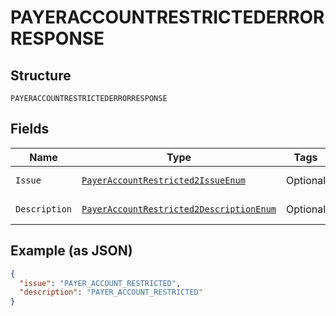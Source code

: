 
# PAYERACCOUNTRESTRICTEDERRORRESPONSE

## Structure

`PAYERACCOUNTRESTRICTEDERRORRESPONSE`

## Fields

| Name | Type | Tags | Description | Getter | Setter |
|  --- | --- | --- | --- | --- | --- |
| `Issue` | [`PayerAccountRestricted2IssueEnum`](../../doc/models/payer-account-restricted-2-issue-enum.md) | Optional | - | PayerAccountRestricted2IssueEnum getIssue() | setIssue(PayerAccountRestricted2IssueEnum issue) |
| `Description` | [`PayerAccountRestricted2DescriptionEnum`](../../doc/models/payer-account-restricted-2-description-enum.md) | Optional | - | PayerAccountRestricted2DescriptionEnum getDescription() | setDescription(PayerAccountRestricted2DescriptionEnum description) |

## Example (as JSON)

```json
{
  "issue": "PAYER_ACCOUNT_RESTRICTED",
  "description": "PAYER_ACCOUNT_RESTRICTED"
}
```

